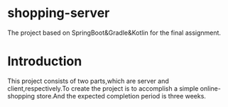 # shopping-server
The project based on SpringBoot&amp;Gradle&amp;Kotlin for the final assignment.

# Introduction
This project consists of two parts,which are server and client,respectively.To create the project is to accomplish a simple online-shopping
store.And the expected completion period is three weeks.
